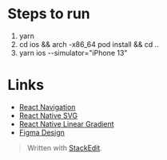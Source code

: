 # Steps to run
1. yarn
2. cd ios && arch -x86_64 pod install && cd ..
3. yarn ios --simulator="iPhone 13"

# Links

- [React Navigation](https://reactnavigation.org/docs/getting-started/)
- [React Native SVG](https://github.com/react-native-svg/react-native-svg) 
- [React Native Linear Gradient](https://github.com/react-native-linear-gradient/react-native-linear-gradient)
- [Figma Design](https://www.figma.com/file/Lqj6WX5mPGFi9L1eUlgJ4c/Wireless-code-1)

> Written with [StackEdit](https://stackedit.io/).